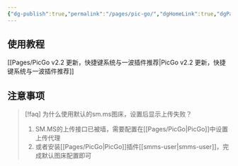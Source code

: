 ```yaml
---
{"dg-publish":true,"permalink":"/pages/pic-go/","dgHomeLink":true,"dgPassFrontmatter":false}
---
```


## 使用教程
[[Pages/PicGo v2.2 更新，快捷键系统与一波插件推荐|PicGo v2.2 更新，快捷键系统与一波插件推荐]]
## 注意事项
> [!faq] 为什么使用默认的sm.ms图床，设置后显示上传失败？
> 1. SM.MS的上传接口已被墙，需要配置在[[Pages/PicGo|PicGo]]中设置上传代理
> 2. 或者安装[[Pages/PicGo|PicGo]]插件[[smms-user|smms-user]]，完成默认图床配置即可